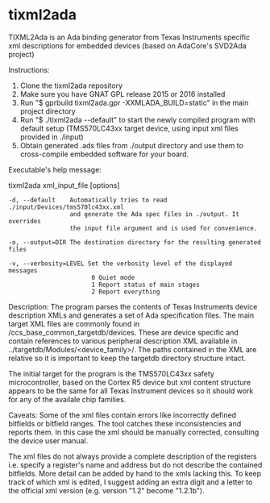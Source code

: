 # tixml2ada

TIXML2Ada is an Ada binding generator from Texas Instruments specific xml 
 descriptions for embedded devices (based on AdaCore's SVD2Ada project)

Instructions:

1. Clone the tixml2ada repository
2. Make sure you have GNAT GPL release 2015 or 2016 installed
3. Run "$ gprbuild tixml2ada.gpr -XXMLADA_BUILD=static" in the main project directory
4. Run "$ ./tixml2ada --default" to start the newly compiled program with default setup
       (TMS570LC43xx target device, using input xml files provided in ./input)
5. Obtain generated .ads files from ./output directory and use them to cross-compile
     embedded software for your board.

Executable's help message:

tixml2ada xml_input_file [options]

    -d, --default    Automatically tries to read ./input/Devices/tms570lc43xx.xml
                     and generate the Ada spec files in ./output. It overrides
                     the input file argument and is used for convenience.

    -o, --output=DIR The destination directory for the resulting generated files

    -v, --verbosity=LEVEL Set the verbosity level of the displayed messages
                           0 Quiet mode
                           1 Report status of main stages
                           2 Report everything

Description:
The program parses the contents of Texas Instruments device description XMLs and generates a set of Ada specification files. The main target XML files are commonly found in <CodeComposerInstallDir>/ccs_base_common_targetdb/devices. These are device specific and contain references to various peripheral description XML available in ../targetdb/Modules/<device_family>/. The paths contained in the XML are relative so it is important to keep the targetdb directory structure intact.

The initial target for the program is the TMS570LC43xx safety microcontroller, based on the Cortex R5 device but xml content structure appears to be the same for all Texas Instrument devices so it should work for any of the availale chip families.

Caveats:
Some of the xml files contain errors like incorrectly defined bitfields or bitfield ranges. The tool catches these inconsistencies and reports them. In this case the xml should be manually corrected, consulting the device user manual.

The xml files do not always provide a complete description of the registers i.e. specify a register's name and address but do not describe the contained bitfields. More detail can be added by hand to the xmls lacking this. To keep track of which xml is edited, I suggest adding an extra digit and a letter to the official xml version (e.g. version "1.2" become "1.2.1b").


